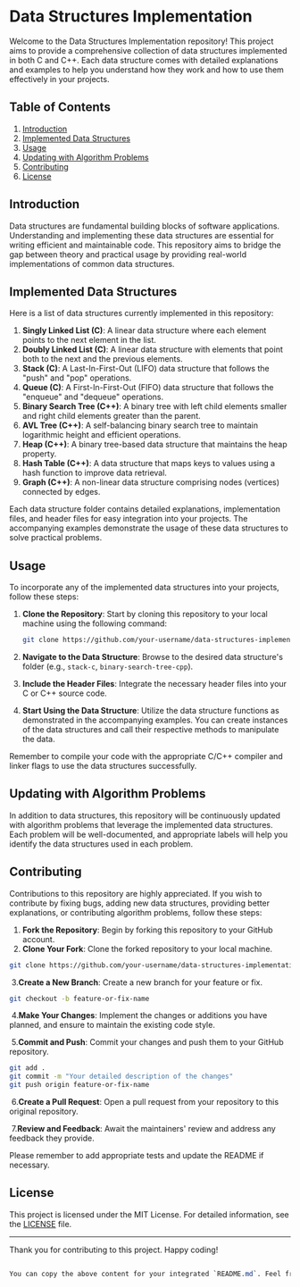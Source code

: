 # Data Structures Implementation

Welcome to the Data Structures Implementation repository! This project aims to provide a comprehensive collection of data structures implemented in both C and C++. Each data structure comes with detailed explanations and examples to help you understand how they work and how to use them effectively in your projects.

## Table of Contents

1. [Introduction](#introduction)
2. [Implemented Data Structures](#implemented-data-structures)
3. [Usage](#usage)
4. [Updating with Algorithm Problems](#updating-with-algorithm-problems)
5. [Contributing](#contributing)
6. [License](#license)

## Introduction

Data structures are fundamental building blocks of software applications. Understanding and implementing these data structures are essential for writing efficient and maintainable code. This repository aims to bridge the gap between theory and practical usage by providing real-world implementations of common data structures.

## Implemented Data Structures

Here is a list of data structures currently implemented in this repository:

1. **Singly Linked List (C)**: A linear data structure where each element points to the next element in the list.
2. **Doubly Linked List (C)**: A linear data structure with elements that point both to the next and the previous elements.
3. **Stack (C)**: A Last-In-First-Out (LIFO) data structure that follows the "push" and "pop" operations.
4. **Queue (C)**: A First-In-First-Out (FIFO) data structure that follows the "enqueue" and "dequeue" operations.
5. **Binary Search Tree (C++)**: A binary tree with left child elements smaller and right child elements greater than the parent.
6. **AVL Tree (C++)**: A self-balancing binary search tree to maintain logarithmic height and efficient operations.
7. **Heap (C++)**: A binary tree-based data structure that maintains the heap property.
8. **Hash Table (C++)**: A data structure that maps keys to values using a hash function to improve data retrieval.
9. **Graph (C++)**: A non-linear data structure comprising nodes (vertices) connected by edges.

Each data structure folder contains detailed explanations, implementation files, and header files for easy integration into your projects. The accompanying examples demonstrate the usage of these data structures to solve practical problems.

## Usage

To incorporate any of the implemented data structures into your projects, follow these steps:

1. **Clone the Repository**: Start by cloning this repository to your local machine using the following command:

   ```bash
   git clone https://github.com/your-username/data-structures-implementation.git

1. **Navigate to the Data Structure**: Browse to the desired data structure's folder (e.g., `stack-c`, `binary-search-tree-cpp`).
2. **Include the Header Files**: Integrate the necessary header files into your C or C++ source code.
3. **Start Using the Data Structure**: Utilize the data structure functions as demonstrated in the accompanying examples. You can create instances of the data structures and call their respective methods to manipulate the data.

Remember to compile your code with the appropriate C/C++ compiler and linker flags to use the data structures successfully.

## Updating with Algorithm Problems

In addition to data structures, this repository will be continuously updated with algorithm problems that leverage the implemented data structures. Each problem will be well-documented, and appropriate labels will help you identify the data structures used in each problem.

## Contributing

Contributions to this repository are highly appreciated. If you wish to contribute by fixing bugs, adding new data structures, providing better explanations, or contributing algorithm problems, follow these steps:

1. **Fork the Repository**: Begin by forking this repository to your GitHub account.
2. **Clone Your Fork**: Clone the forked repository to your local machine.

```bash
git clone https://github.com/your-username/data-structures-implementation.git
```

​	3.**Create a New Branch**: Create a new branch for your feature or fix.

```bash
git checkout -b feature-or-fix-name
```

​	4.**Make Your Changes**: Implement the changes or additions you have planned, and ensure to maintain the existing code style.

​	5.**Commit and Push**: Commit your changes and push them to your GitHub repository.

```bash
git add .
git commit -m "Your detailed description of the changes"
git push origin feature-or-fix-name
```

​	6.**Create a Pull Request**: Open a pull request from your repository to this original repository.

​	7.**Review and Feedback**: Await the maintainers' review and address any feedback they provide.

Please remember to add appropriate tests and update the README if necessary.

## License

This project is licensed under the MIT License. For detailed information, see the [LICENSE](https://chat.openai.com/LICENSE) file.

------

Thank you for contributing to this project. Happy coding!

```css

You can copy the above content for your integrated `README.md`. Feel free to modify it according to your specific project requirements.

```

